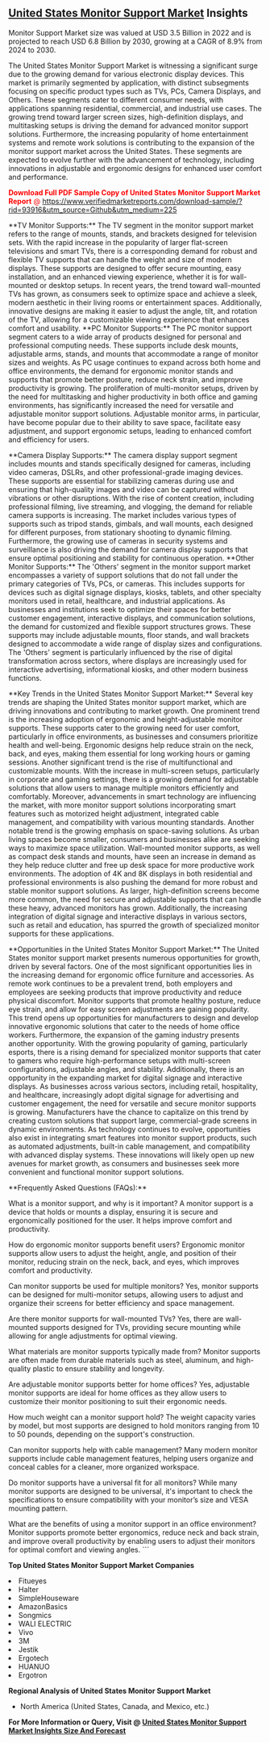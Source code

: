 <h2><a href="https://www.verifiedmarketreports.com/download-sample/?rid=93916&amp;utm_source=Github&amp;utm_medium=225" target="_blank">United States Monitor Support Market</a> Insights</h2><p>Monitor Support Market size was valued at USD 3.5 Billion in 2022 and is projected to reach USD 6.8 Billion by 2030, growing at a CAGR of 8.9% from 2024 to 2030.</p><p> <p>The United States Monitor Support Market is witnessing a significant surge due to the growing demand for various electronic display devices. This market is primarily segmented by application, with distinct subsegments focusing on specific product types such as TVs, PCs, Camera Displays, and Others. These segments cater to different consumer needs, with applications spanning residential, commercial, and industrial use cases. The growing trend toward larger screen sizes, high-definition displays, and multitasking setups is driving the demand for advanced monitor support solutions. Furthermore, the increasing popularity of home entertainment systems and remote work solutions is contributing to the expansion of the monitor support market across the United States. These segments are expected to evolve further with the advancement of technology, including innovations in adjustable and ergonomic designs for enhanced user comfort and performance. <p><span class=""><span style="color: #ff0000;"><strong>Download Full PDF Sample Copy of United States Monitor Support Market Report</strong> @ </span><a href="https://www.verifiedmarketreports.com/download-sample/?rid=93916&amp;utm_source=Github&amp;utm_medium=225" target="_blank">https://www.verifiedmarketreports.com/download-sample/?rid=93916&amp;utm_source=Github&amp;utm_medium=225</a></span></p></p> <p>**TV Monitor Supports:** The TV segment in the monitor support market refers to the range of mounts, stands, and brackets designed for television sets. With the rapid increase in the popularity of larger flat-screen televisions and smart TVs, there is a corresponding demand for robust and flexible TV supports that can handle the weight and size of modern displays. These supports are designed to offer secure mounting, easy installation, and an enhanced viewing experience, whether it is for wall-mounted or desktop setups. In recent years, the trend toward wall-mounted TVs has grown, as consumers seek to optimize space and achieve a sleek, modern aesthetic in their living rooms or entertainment spaces. Additionally, innovative designs are making it easier to adjust the angle, tilt, and rotation of the TV, allowing for a customizable viewing experience that enhances comfort and usability. **PC Monitor Supports:** The PC monitor support segment caters to a wide array of products designed for personal and professional computing needs. These supports include desk mounts, adjustable arms, stands, and mounts that accommodate a range of monitor sizes and weights. As PC usage continues to expand across both home and office environments, the demand for ergonomic monitor stands and supports that promote better posture, reduce neck strain, and improve productivity is growing. The proliferation of multi-monitor setups, driven by the need for multitasking and higher productivity in both office and gaming environments, has significantly increased the need for versatile and adjustable monitor support solutions. Adjustable monitor arms, in particular, have become popular due to their ability to save space, facilitate easy adjustment, and support ergonomic setups, leading to enhanced comfort and efficiency for users. <p>**Camera Display Supports:** The camera display support segment includes mounts and stands specifically designed for cameras, including video cameras, DSLRs, and other professional-grade imaging devices. These supports are essential for stabilizing cameras during use and ensuring that high-quality images and video can be captured without vibrations or other disruptions. With the rise of content creation, including professional filming, live streaming, and vlogging, the demand for reliable camera supports is increasing. The market includes various types of supports such as tripod stands, gimbals, and wall mounts, each designed for different purposes, from stationary shooting to dynamic filming. Furthermore, the growing use of cameras in security systems and surveillance is also driving the demand for camera display supports that ensure optimal positioning and stability for continuous operation. **Other Monitor Supports:** The 'Others' segment in the monitor support market encompasses a variety of support solutions that do not fall under the primary categories of TVs, PCs, or cameras. This includes supports for devices such as digital signage displays, kiosks, tablets, and other specialty monitors used in retail, healthcare, and industrial applications. As businesses and institutions seek to optimize their spaces for better customer engagement, interactive displays, and communication solutions, the demand for customized and flexible support structures grows. These supports may include adjustable mounts, floor stands, and wall brackets designed to accommodate a wide range of display sizes and configurations. The 'Others' segment is particularly influenced by the rise of digital transformation across sectors, where displays are increasingly used for interactive advertising, informational kiosks, and other modern business functions. <p>**Key Trends in the United States Monitor Support Market:** Several key trends are shaping the United States monitor support market, which are driving innovations and contributing to market growth. One prominent trend is the increasing adoption of ergonomic and height-adjustable monitor supports. These supports cater to the growing need for user comfort, particularly in office environments, as businesses and consumers prioritize health and well-being. Ergonomic designs help reduce strain on the neck, back, and eyes, making them essential for long working hours or gaming sessions. Another significant trend is the rise of multifunctional and customizable mounts. With the increase in multi-screen setups, particularly in corporate and gaming settings, there is a growing demand for adjustable solutions that allow users to manage multiple monitors efficiently and comfortably. Moreover, advancements in smart technology are influencing the market, with more monitor support solutions incorporating smart features such as motorized height adjustment, integrated cable management, and compatibility with various mounting standards. Another notable trend is the growing emphasis on space-saving solutions. As urban living spaces become smaller, consumers and businesses alike are seeking ways to maximize space utilization. Wall-mounted monitor supports, as well as compact desk stands and mounts, have seen an increase in demand as they help reduce clutter and free up desk space for more productive work environments. The adoption of 4K and 8K displays in both residential and professional environments is also pushing the demand for more robust and stable monitor support solutions. As larger, high-definition screens become more common, the need for secure and adjustable supports that can handle these heavy, advanced monitors has grown. Additionally, the increasing integration of digital signage and interactive displays in various sectors, such as retail and education, has spurred the growth of specialized monitor supports for these applications. <p>**Opportunities in the United States Monitor Support Market:** The United States monitor support market presents numerous opportunities for growth, driven by several factors. One of the most significant opportunities lies in the increasing demand for ergonomic office furniture and accessories. As remote work continues to be a prevalent trend, both employers and employees are seeking products that improve productivity and reduce physical discomfort. Monitor supports that promote healthy posture, reduce eye strain, and allow for easy screen adjustments are gaining popularity. This trend opens up opportunities for manufacturers to design and develop innovative ergonomic solutions that cater to the needs of home office workers. Furthermore, the expansion of the gaming industry presents another opportunity. With the growing popularity of gaming, particularly esports, there is a rising demand for specialized monitor supports that cater to gamers who require high-performance setups with multi-screen configurations, adjustable angles, and stability. Additionally, there is an opportunity in the expanding market for digital signage and interactive displays. As businesses across various sectors, including retail, hospitality, and healthcare, increasingly adopt digital signage for advertising and customer engagement, the need for versatile and secure monitor supports is growing. Manufacturers have the chance to capitalize on this trend by creating custom solutions that support large, commercial-grade screens in dynamic environments. As technology continues to evolve, opportunities also exist in integrating smart features into monitor support products, such as automated adjustments, built-in cable management, and compatibility with advanced display systems. These innovations will likely open up new avenues for market growth, as consumers and businesses seek more convenient and functional monitor support solutions. <p>**Frequently Asked Questions (FAQs):** <p>What is a monitor support, and why is it important? A monitor support is a device that holds or mounts a display, ensuring it is secure and ergonomically positioned for the user. It helps improve comfort and productivity. <p>How do ergonomic monitor supports benefit users? Ergonomic monitor supports allow users to adjust the height, angle, and position of their monitor, reducing strain on the neck, back, and eyes, which improves comfort and productivity. <p>Can monitor supports be used for multiple monitors? Yes, monitor supports can be designed for multi-monitor setups, allowing users to adjust and organize their screens for better efficiency and space management. <p>Are there monitor supports for wall-mounted TVs? Yes, there are wall-mounted supports designed for TVs, providing secure mounting while allowing for angle adjustments for optimal viewing. <p>What materials are monitor supports typically made from? Monitor supports are often made from durable materials such as steel, aluminum, and high-quality plastic to ensure stability and longevity. <p>Are adjustable monitor supports better for home offices? Yes, adjustable monitor supports are ideal for home offices as they allow users to customize their monitor positioning to suit their ergonomic needs. <p>How much weight can a monitor support hold? The weight capacity varies by model, but most supports are designed to hold monitors ranging from 10 to 50 pounds, depending on the support's construction. <p>Can monitor supports help with cable management? Many modern monitor supports include cable management features, helping users organize and conceal cables for a cleaner, more organized workspace. <p>Do monitor supports have a universal fit for all monitors? While many monitor supports are designed to be universal, it's important to check the specifications to ensure compatibility with your monitor’s size and VESA mounting pattern. <p>What are the benefits of using a monitor support in an office environment? Monitor supports promote better ergonomics, reduce neck and back strain, and improve overall productivity by enabling users to adjust their monitors for optimal comfort and viewing angles. ```</p><p><strong>Top United States Monitor Support Market Companies</strong></p><div data-test-id=""><p><li>Fitueyes</li><li> Halter</li><li> SimpleHouseware</li><li> AmazonBasics</li><li> Songmics</li><li> WALI ELECTRIC</li><li> Vivo</li><li> 3M</li><li> Jestik</li><li> Ergotech</li><li> HUANUO</li><li> Ergotron</li></p><div><strong>Regional Analysis of&nbsp;United States Monitor Support Market</strong></div><ul><li dir="ltr"><p dir="ltr">North America&nbsp;(United States, Canada, and Mexico, etc.)</p></li></ul><p><strong>For More Information or Query, Visit @&nbsp;</strong><strong><a href="https://www.verifiedmarketreports.com/product/global-monitor-support-market-growth-2019-2024/?utm_source=Github&amp;utm_medium=225" target="_blank">United States Monitor Support Market Insights Size And Forecast</a></strong></p></div>
